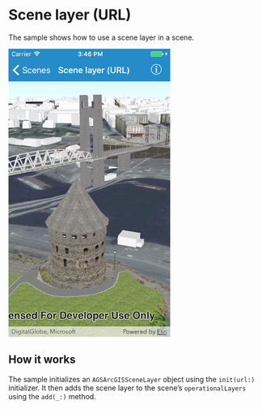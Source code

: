 # Scene layer (URL)

The sample shows how to use a scene layer in a scene.

![](image1.png)

## How it works

The sample initializes an `AGSArcGISSceneLayer` object using the `init(url:)` initializer. It then adds the scene layer to the scene’s `operationalLayers` using the `add(_:)` method.
